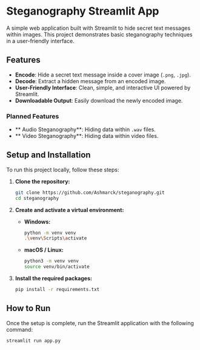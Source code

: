 # Steganography Streamlit App

A simple web application built with Streamlit to hide secret text messages within images. This project demonstrates basic steganography techniques in a user-friendly interface.

## Features

- **Encode**: Hide a secret text message inside a cover image (`.png`, `.jpg`).
- **Decode**: Extract a hidden message from an encoded image.
- **User-Friendly Interface**: Clean, simple, and interactive UI powered by Streamlit.
- **Downloadable Output**: Easily download the newly encoded image.

### Planned Features
- ** Audio Steganography**: Hiding data within `.wav` files.
- ** Video Steganography**: Hiding data within video files.



##  Setup and Installation

To run this project locally, follow these steps:

1.  **Clone the repository:**
    ```bash
    git clone https://github.com/Ashmarck/steganography.git
    cd steganography
    ```

2.  **Create and activate a virtual environment:**
    * **Windows:**
        ```bash
        python -m venv venv
        .\venv\Scripts\activate
        ```
    * **macOS / Linux:**
        ```bash
        python3 -m venv venv
        source venv/bin/activate
        ```

3.  **Install the required packages:**
    ```bash
    pip install -r requirements.txt
    ```

## How to Run

Once the setup is complete, run the Streamlit application with the following command:

```bash
streamlit run app.py
